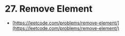 # 27. Remove Element

- [https://leetcode.com/problems/remove-element/](https://leetcode.com/problems/remove-element/)

